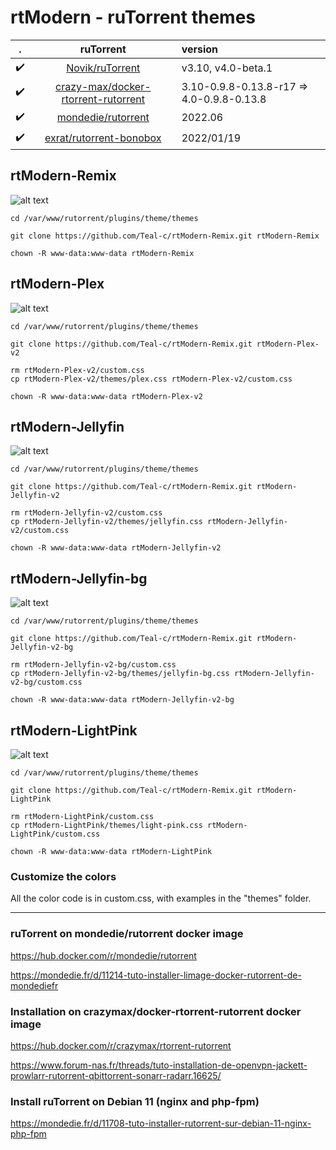 # rtModern - ruTorrent themes

 . | ruTorrent | version
:---: | :---: | :---
:heavy_check_mark: | [Novik/ruTorrent](https://github.com/Novik/ruTorrent) | v3.10, v4.0-beta.1
:heavy_check_mark: | [crazy-max/docker-rtorrent-rutorrent](https://github.com/crazy-max/docker-rtorrent-rutorrent) | 3.10-0.9.8-0.13.8-r17 => 4.0-0.9.8-0.13.8
:heavy_check_mark: | [mondedie/rutorrent](https://github.com/mondediefr/docker-rutorrent) | 2022.06
:heavy_check_mark: | [exrat/rutorrent-bonobox](https://github.com/exrat/rutorrent-bonobox) | 2022/01/19


## rtModern-Remix

![alt text](https://raw.githubusercontent.com/Teal-c/rtModern-Remix/main/captures/capture-remix.png "demo")

```
cd /var/www/rutorrent/plugins/theme/themes
```

```
git clone https://github.com/Teal-c/rtModern-Remix.git rtModern-Remix
```

```
chown -R www-data:www-data rtModern-Remix
```

## rtModern-Plex

![alt text](https://github.com/Teal-c/rtModern-Remix/blob/main/captures/capure-plex.png "demo")

```
cd /var/www/rutorrent/plugins/theme/themes
```

```
git clone https://github.com/Teal-c/rtModern-Remix.git rtModern-Plex-v2
```
```
rm rtModern-Plex-v2/custom.css
cp rtModern-Plex-v2/themes/plex.css rtModern-Plex-v2/custom.css
```

```
chown -R www-data:www-data rtModern-Plex-v2
```

## rtModern-Jellyfin

![alt text](https://github.com/Teal-c/rtModern-Remix/blob/main/captures/capture-jellyfin.png "demo")

```
cd /var/www/rutorrent/plugins/theme/themes
```

```
git clone https://github.com/Teal-c/rtModern-Remix.git rtModern-Jellyfin-v2
```
```
rm rtModern-Jellyfin-v2/custom.css
cp rtModern-Jellyfin-v2/themes/jellyfin.css rtModern-Jellyfin-v2/custom.css
```

```
chown -R www-data:www-data rtModern-Jellyfin-v2
```

## rtModern-Jellyfin-bg

![alt text](https://github.com/Teal-c/rtModern-Remix/blob/main/captures/capture-jellyfin-bg.jpg "demo")

```
cd /var/www/rutorrent/plugins/theme/themes
```

```
git clone https://github.com/Teal-c/rtModern-Remix.git rtModern-Jellyfin-v2-bg
```
```
rm rtModern-Jellyfin-v2-bg/custom.css
cp rtModern-Jellyfin-v2-bg/themes/jellyfin-bg.css rtModern-Jellyfin-v2-bg/custom.css
```

```
chown -R www-data:www-data rtModern-Jellyfin-v2-bg
```

## rtModern-LightPink

![alt text](https://raw.githubusercontent.com/Teal-c/rtModern-Remix/main/captures/captures-light.png "demo")

```
cd /var/www/rutorrent/plugins/theme/themes
```

```
git clone https://github.com/Teal-c/rtModern-Remix.git rtModern-LightPink
```
```
rm rtModern-LightPink/custom.css
cp rtModern-LightPink/themes/light-pink.css rtModern-LightPink/custom.css
```

```
chown -R www-data:www-data rtModern-LightPink
```

### Customize the colors

All the color code is in custom.css, with examples in the "themes" folder.


---

### ruTorrent on mondedie/rutorrent docker image 

https://hub.docker.com/r/mondedie/rutorrent

https://mondedie.fr/d/11214-tuto-installer-limage-docker-rutorrent-de-mondediefr

### Installation on crazymax/docker-rtorrent-rutorrent docker image 

https://hub.docker.com/r/crazymax/rtorrent-rutorrent

https://www.forum-nas.fr/threads/tuto-installation-de-openvpn-jackett-prowlarr-rutorrent-qbittorrent-sonarr-radarr.16625/

### Install ruTorrent on Debian 11 (nginx and php-fpm) 

https://mondedie.fr/d/11708-tuto-installer-rutorrent-sur-debian-11-nginx-php-fpm
